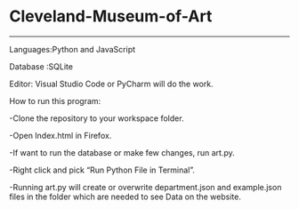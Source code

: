 # Cleveland-Museum-of-Art
*******************************************
Languages:Python and JavaScript

Database :SQLite

Editor: Visual Studio Code or PyCharm will do the work.

How to run this program:

-Clone the repository to your workspace folder.

-Open Index.html in Firefox.

-If want to run the database or make few changes, run art.py. 

-Right click and pick “Run Python File in Terminal”.

-Running art.py will create or overwrite department.json and example.json files in the folder which are needed to see Data on the website.
